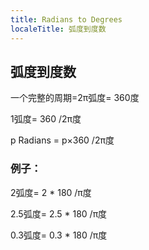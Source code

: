 ```yaml
---
title: Radians to Degrees
localeTitle: 弧度到度数
---
```

## 弧度到度数

一个完整的周期=2π弧度= 360度

1弧度= 360 /2π度

p Radians = p×360 /2π度

### 例子：

2弧度= 2 \* 180 /π度

2.5弧度= 2.5 \* 180 /π度

0.3弧度= 0.3 \* 180 /π度